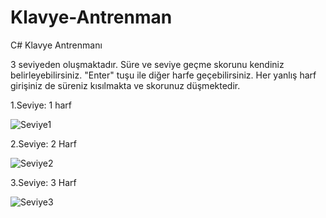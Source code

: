 # Klavye-Antrenman
C# Klavye Antrenmanı

3 seviyeden oluşmaktadır. Süre ve seviye geçme skorunu kendiniz belirleyebilirsiniz. "Enter" tuşu ile diğer harfe geçebilirsiniz. Her yanlış harf girişiniz de süreniz kısılmakta ve skorunuz düşmektedir.

1.Seviye: 1 harf

![Seviye1](https://github.com/merenisler/Klavye-Antrenman/assets/142229251/9f5cd943-fb6d-4eb1-89d8-427cf81d2c18)


2.Seviye: 2 Harf

![Seviye2](https://github.com/merenisler/Klavye-Antrenman/assets/142229251/8a0bd523-5bc8-4987-bc85-cc30d13f00ce)


3.Seviye: 3 Harf

![Seviye3](https://github.com/merenisler/Klavye-Antrenman/assets/142229251/86e17749-2f28-45fc-a85b-f2d8bd6a7531)

